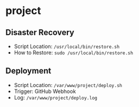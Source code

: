 # project




## Disaster Recovery
- Script Location: `/usr/local/bin/restore.sh`
- How to Restore: `sudo /usr/local/bin/restore.sh`


## Deployment

- Script Location: `/var/www/project/deploy.sh`
- Trigger: GitHub Webhook
- Log: `/var/www/project/deploy.log`
